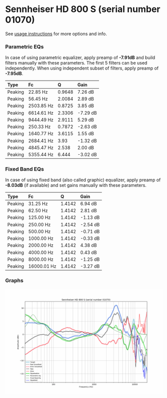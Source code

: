 # Sennheiser HD 800 S (serial number 01070)
See [usage instructions](https://github.com/jaakkopasanen/AutoEq#usage) for more options and info.

### Parametric EQs
In case of using parametric equalizer, apply preamp of **-7.91dB** and build filters manually
with these parameters. The first 5 filters can be used independently.
When using independent subset of filters, apply preamp of **-7.95dB**.

| Type    | Fc         |      Q | Gain     |
|:--------|:-----------|:-------|:---------|
| Peaking | 22.85 Hz   | 0.9648 | 7.26 dB  |
| Peaking | 56.45 Hz   | 2.0084 | 2.89 dB  |
| Peaking | 2503.85 Hz | 0.8725 | 3.85 dB  |
| Peaking | 6614.61 Hz | 2.3306 | -7.29 dB |
| Peaking | 9444.49 Hz | 2.9111 | 5.29 dB  |
| Peaking | 250.33 Hz  | 0.7872 | -2.63 dB |
| Peaking | 1640.77 Hz | 3.6115 | 1.55 dB  |
| Peaking | 2684.41 Hz | 3.93   | -1.32 dB |
| Peaking | 4845.47 Hz | 2.538  | 2.00 dB  |
| Peaking | 5355.44 Hz | 6.444  | -3.02 dB |

### Fixed Band EQs
In case of using fixed band (also called graphic) equalizer, apply preamp of **-8.03dB**
(if available) and set gains manually with these parameters.

| Type    | Fc          |      Q | Gain     |
|:--------|:------------|:-------|:---------|
| Peaking | 31.25 Hz    | 1.4142 | 6.94 dB  |
| Peaking | 62.50 Hz    | 1.4142 | 2.81 dB  |
| Peaking | 125.00 Hz   | 1.4142 | -1.13 dB |
| Peaking | 250.00 Hz   | 1.4142 | -2.54 dB |
| Peaking | 500.00 Hz   | 1.4142 | -0.71 dB |
| Peaking | 1000.00 Hz  | 1.4142 | -0.33 dB |
| Peaking | 2000.00 Hz  | 1.4142 | 4.38 dB  |
| Peaking | 4000.00 Hz  | 1.4142 | 0.43 dB  |
| Peaking | 8000.00 Hz  | 1.4142 | -1.25 dB |
| Peaking | 16000.01 Hz | 1.4142 | -3.27 dB |

### Graphs
![](./Sennheiser%20HD%20800%20S%20(serial%20number%2001070).png)